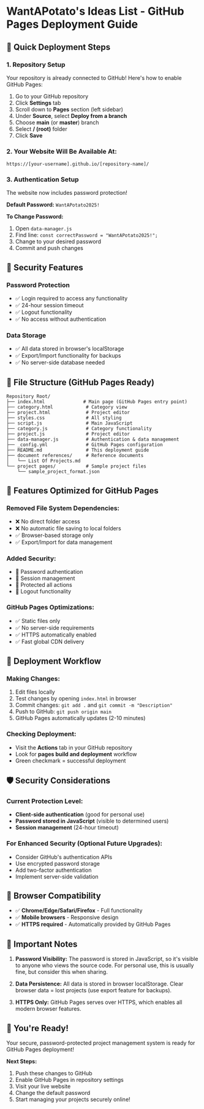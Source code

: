# WantAPotato's Ideas List - GitHub Pages Deployment Guide

## 🚀 Quick Deployment Steps

### 1. **Repository Setup**
Your repository is already connected to GitHub! Here's how to enable GitHub Pages:

1. Go to your GitHub repository
2. Click **Settings** tab
3. Scroll down to **Pages** section (left sidebar)
4. Under **Source**, select **Deploy from a branch**
5. Choose **main** (or **master**) branch
6. Select **/ (root)** folder
7. Click **Save**

### 2. **Your Website Will Be Available At:**
```
https://[your-username].github.io/[repository-name]/
```

### 3. **Authentication Setup**
The website now includes password protection! 

**Default Password:** `WantAPotato2025!`

**To Change Password:**
1. Open `data-manager.js`
2. Find line: `const correctPassword = "WantAPotato2025!";`
3. Change to your desired password
4. Commit and push changes

## 🔐 Security Features

### **Password Protection**
- ✅ Login required to access any functionality
- ✅ 24-hour session timeout
- ✅ Logout functionality
- ✅ No access without authentication

### **Data Storage**
- ✅ All data stored in browser's localStorage
- ✅ Export/Import functionality for backups
- ✅ No server-side database needed

## 📁 File Structure (GitHub Pages Ready)

```
Repository Root/
├── index.html              # Main page (GitHub Pages entry point)
├── category.html            # Category view
├── project.html             # Project editor
├── styles.css               # All styling
├── script.js                # Main JavaScript
├── category.js              # Category functionality
├── project.js               # Project editor
├── data-manager.js          # Authentication & data management
├── _config.yml              # GitHub Pages configuration
├── README.md                # This deployment guide
├── document references/     # Reference documents
│   └── List Of Projects.md
└── project pages/           # Sample project files
    └── sample_project_format.json
```

## 🎯 Features Optimized for GitHub Pages

### **Removed File System Dependencies:**
- ❌ No direct folder access
- ❌ No automatic file saving to local folders
- ✅ Browser-based storage only
- ✅ Export/Import for data management

### **Added Security:**
- 🔐 Password authentication
- 🔐 Session management
- 🔐 Protected all actions
- 🔐 Logout functionality

### **GitHub Pages Optimizations:**
- ✅ Static files only
- ✅ No server-side requirements
- ✅ HTTPS automatically enabled
- ✅ Fast global CDN delivery

## 🔄 Deployment Workflow

### **Making Changes:**
1. Edit files locally
2. Test changes by opening `index.html` in browser
3. Commit changes: `git add .` and `git commit -m "Description"`
4. Push to GitHub: `git push origin main`
5. GitHub Pages automatically updates (2-10 minutes)

### **Checking Deployment:**
- Visit the **Actions** tab in your GitHub repository
- Look for **pages build and deployment** workflow
- Green checkmark = successful deployment

## 🛡️ Security Considerations

### **Current Protection Level:**
- **Client-side authentication** (good for personal use)
- **Password stored in JavaScript** (visible to determined users)
- **Session management** (24-hour timeout)

### **For Enhanced Security (Optional Future Upgrades):**
- Consider GitHub's authentication APIs
- Use encrypted password storage
- Add two-factor authentication
- Implement server-side validation

## 📱 Browser Compatibility

- ✅ **Chrome/Edge/Safari/Firefox** - Full functionality
- ✅ **Mobile browsers** - Responsive design
- ✅ **HTTPS required** - Automatically provided by GitHub Pages

## 🚨 Important Notes

1. **Password Visibility:** The password is stored in JavaScript, so it's visible to anyone who views the source code. For personal use, this is usually fine, but consider this when sharing.

2. **Data Persistence:** All data is stored in browser localStorage. Clear browser data = lost projects (use export feature for backups).

3. **HTTPS Only:** GitHub Pages serves over HTTPS, which enables all modern browser features.

## 🎉 You're Ready!

Your secure, password-protected project management system is ready for GitHub Pages deployment! 

**Next Steps:**
1. Push these changes to GitHub
2. Enable GitHub Pages in repository settings
3. Visit your live website
4. Change the default password
5. Start managing your projects securely online!
